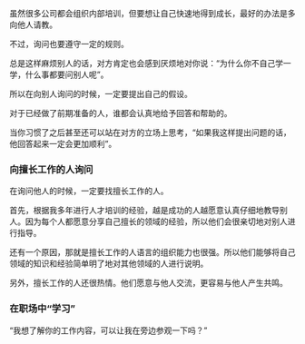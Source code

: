 虽然很多公司都会组织内部培训，但要想让自己快速地得到成长，最好的办法是多向他人请教。

不过，询问也要遵守一定的规则。

总是这样麻烦别人的话，对方肯定也会感到厌烦地对你说：“为什么你不自己学一学，什么事都要问别人呢”。

所以在向别人询问的时候，一定要提出自己的假设。

对于已经做了前期准备的人，谁都会认真地给予回答和帮助的。

当你习惯了之后甚至还可以站在对方的立场上思考，“如果我这样提出问题的话，他回答起来一定会更加顺利”。

### 向擅长工作的人询问

在询问他人的时候，一定要找擅长工作的人。

首先，根据我多年进行人才培训的经验，越是成功的人越愿意认真仔细地教导别人。因为每个人都愿意分享自己擅长的领域的经验，所以他们会很亲切地对别人进行指导。

还有一个原因，那就是擅长工作的人语言的组织能力也很强。所以他们能够将自己领域的知识和经验简单明了地对其他领域的人进行说明。

另外，擅长工作的人还很热情。他们愿意与他人交流，更容易与他人产生共鸣。

### 在职场中“学习”

“我想了解你的工作内容，可以让我在旁边参观一下吗？”
